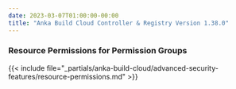 ```yaml
---
date: 2023-03-07T01:00:00-00:00
title: "Anka Build Cloud Controller & Registry Version 1.38.0"
---
```


### Resource Permissions for Permission Groups

{{< include file="_partials/anka-build-cloud/advanced-security-features/resource-permissions.md" >}}
